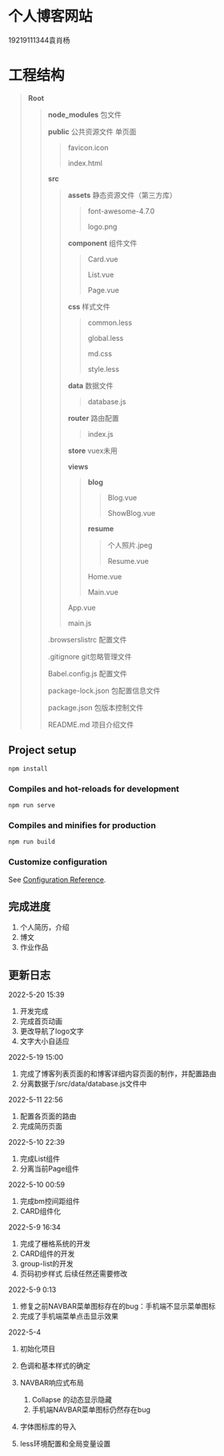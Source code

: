 # 个人博客网站



19219111344袁肖杨

# 工程结构

>   **Root**
>
>   >   **node_modules**		包文件
>   >
>   >   **public**		公共资源文件 单页面
>   >
>   >   >   favicon.icon
>   >   >
>   >   >   index.html
>   >
>   >   **src**
>   >
>   >   >   **assets**			静态资源文件（第三方库）
>   >   >
>   >   >   >   font-awesome-4.7.0
>   >   >   >
>   >   >   >   logo.png
>   >   >
>   >   >   **component**		组件文件
>   >   >
>   >   >   >   Card.vue
>   >   >   >
>   >   >   >   List.vue
>   >   >   >
>   >   >   >   Page.vue
>   >   >
>   >   >   **css**		样式文件
>   >   >
>   >   >   >   common.less
>   >   >   >
>   >   >   >   global.less
>   >   >   >
>   >   >   >   md.css
>   >   >   >
>   >   >   >   style.less
>   >   >
>   >   >   **data**			数据文件
>   >   >
>   >   >   >   database.js
>   >   >
>   >   >   **router**			路由配置
>   >   >
>   >   >   >   index.js
>   >   >
>   >   >   **store**			vuex未用
>   >   >
>   >   >   **views**
>   >   >
>   >   >   >   **blog**
>   >   >   >
>   >   >   >   >   Blog.vue
>   >   >   >   >
>   >   >   >   >   ShowBlog.vue
>   >   >   >
>   >   >   >   **resume**
>   >   >   >
>   >   >   >   >   个人照片.jpeg
>   >   >   >   >
>   >   >   >   >   Resume.vue
>   >   >   >
>   >   >   >   Home.vue
>   >   >   >
>   >   >   >   Main.vue
>   >   >
>   >   >   App.vue
>   >   >
>   >   >   main.js		
>   >
>   >   .browserslistrc		配置文件
>   >
>   >   .gitignore		git忽略管理文件
>   >
>   >   Babel.config.js		配置文件
>   >
>   >   package-lock.json	包配置信息文件
>   >
>   >   package.json		包版本控制文件
>   >
>   >   README.md		项目介绍文件

## Project setup
```
npm install
```

### Compiles and hot-reloads for development
```
npm run serve
```

### Compiles and minifies for production
```
npm run build
```

### Customize configuration
See [Configuration Reference](https://cli.vuejs.org/config/).



## 完成进度

1.   个人简历，介绍
2.   博文
3.   作业作品



## 更新日志

2022-5-20 15:39

1.   开发完成
2.   完成首页动画
3.   更改导航了logo文字
4.   文字大小自适应



2022-5-19 15:00

1.   完成了博客列表页面的和博客详细内容页面的制作，并配置路由
2.   分离数据于/src/data/database.js文件中



2022-5-11 22:56

1.   配置各页面的路由
2.   完成简历页面



2022-5-10 22:39

1.   完成List组件
2.   分离当前Page组件



2022-5-10 00:59

1.   完成bm控间距组件
2.   CARD组件化



2022-5-9 16:34

1.   完成了栅格系统的开发
2.   CARD组件的开发
3.   group-list的开发
4.   页码初步样式 后续任然还需要修改



2022-5-9 0:13

1.   修复之前NAVBAR菜单图标存在的bug：手机端不显示菜单图标
2.   完成了手机端菜单点击显示效果



2022-5-4

1.   初始化项目

2.   色调和基本样式的确定

3.   NAVBAR响应式布局

     1.   Collapse 的动态显示隐藏
     2.   手机端NAVBAR菜单图标仍然存在bug

4.   字体图标库的导入

5.   less环境配置和全局变量设置

     
